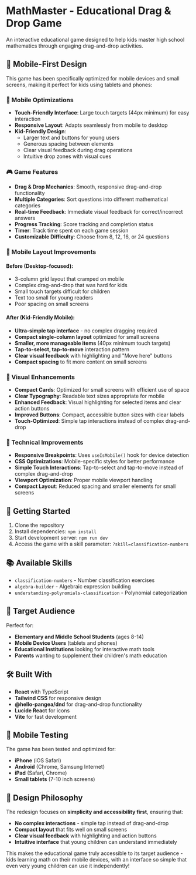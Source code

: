 # MathMaster - Educational Drag & Drop Game

An interactive educational game designed to help kids master high school mathematics through engaging drag-and-drop activities.

## 🎯 Mobile-First Design

This game has been specifically optimized for mobile devices and small screens, making it perfect for kids using tablets and phones:

### 📱 Mobile Optimizations

- **Touch-Friendly Interface**: Large touch targets (44px minimum) for easy interaction
- **Responsive Layout**: Adapts seamlessly from mobile to desktop
- **Kid-Friendly Design**:
  - Larger text and buttons for young users
  - Generous spacing between elements
  - Clear visual feedback during drag operations
  - Intuitive drop zones with visual cues

### 🎮 Game Features

- **Drag & Drop Mechanics**: Smooth, responsive drag-and-drop functionality
- **Multiple Categories**: Sort questions into different mathematical categories
- **Real-time Feedback**: Immediate visual feedback for correct/incorrect answers
- **Progress Tracking**: Score tracking and completion status
- **Timer**: Track time spent on each game session
- **Customizable Difficulty**: Choose from 8, 12, 16, or 24 questions

### 📱 Mobile Layout Improvements

#### Before (Desktop-focused):

- 3-column grid layout that cramped on mobile
- Complex drag-and-drop that was hard for kids
- Small touch targets difficult for children
- Text too small for young readers
- Poor spacing on small screens

#### After (Kid-Friendly Mobile):

- **Ultra-simple tap interface** - no complex dragging required
- **Compact single-column layout** optimized for small screens
- **Smaller, more manageable items** (40px minimum touch targets)
- **Tap-to-select, tap-to-move** interaction pattern
- **Clear visual feedback** with highlighting and "Move here" buttons
- **Compact spacing** to fit more content on small screens

### 🎨 Visual Enhancements

- **Compact Cards**: Optimized for small screens with efficient use of space
- **Clear Typography**: Readable text sizes appropriate for mobile
- **Enhanced Feedback**: Visual highlighting for selected items and clear action buttons
- **Improved Buttons**: Compact, accessible button sizes with clear labels
- **Touch-Optimized**: Simple tap interactions instead of complex drag-and-drop

### 🔧 Technical Improvements

- **Responsive Breakpoints**: Uses `useIsMobile()` hook for device detection
- **CSS Optimizations**: Mobile-specific styles for better performance
- **Simple Touch Interactions**: Tap-to-select and tap-to-move instead of complex drag-and-drop
- **Viewport Optimization**: Proper mobile viewport handling
- **Compact Layout**: Reduced spacing and smaller elements for small screens

## 🚀 Getting Started

1. Clone the repository
2. Install dependencies: `npm install`
3. Start development server: `npm run dev`
4. Access the game with a skill parameter: `?skill=classification-numbers`

## 📚 Available Skills

- `classification-numbers` - Number classification exercises
- `algebra-builder` - Algebraic expression building
- `understanding-polynomials-classification` - Polynomial categorization

## 🎯 Target Audience

Perfect for:

- **Elementary and Middle School Students** (ages 8-14)
- **Mobile Device Users** (tablets and phones)
- **Educational Institutions** looking for interactive math tools
- **Parents** wanting to supplement their children's math education

## 🛠️ Built With

- **React** with TypeScript
- **Tailwind CSS** for responsive design
- **@hello-pangea/dnd** for drag-and-drop functionality
- **Lucide React** for icons
- **Vite** for fast development

## 📱 Mobile Testing

The game has been tested and optimized for:

- **iPhone** (iOS Safari)
- **Android** (Chrome, Samsung Internet)
- **iPad** (Safari, Chrome)
- **Small tablets** (7-10 inch screens)

## 🎨 Design Philosophy

The redesign focuses on **simplicity and accessibility first**, ensuring that:

- **No complex interactions** - simple tap instead of drag-and-drop
- **Compact layout** that fits well on small screens
- **Clear visual feedback** with highlighting and action buttons
- **Intuitive interface** that young children can understand immediately

This makes the educational game truly accessible to its target audience - kids learning math on their mobile devices, with an interface so simple that even very young children can use it independently!

